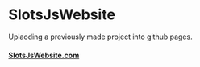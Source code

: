 # SlotsJsWebsite
Uplaoding a previously made project into github pages.


#### **[SlotsJsWebsite.com](https://rosslan.dev/SlotsJsWebsite/)**
